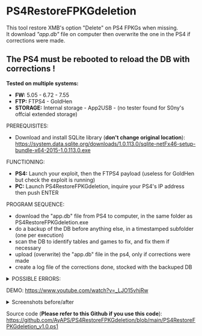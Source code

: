 # PS4RestoreFPKGdeletion
This tool restore XMB's option "Delete" on PS4 FPKGs when missing.<br />
It download <i>"app.db"</i> file on computer then overwrite the one in the PS4 if corrections were made.
## The PS4 must be rebooted to reload the DB with corrections !

<b>Tested on multiple systems:<br /></b>
- <b>FW:</b> 5.05 - 6.72 - 7.55
- <b>FTP:</b> FTPS4 - GoldHen
- <b>STORAGE:</b> Internal storage - App2USB - (no tester found for S0ny's offcial extended storage)

PREREQUISITES:
- Download and install SQLite library (<b>don't change original location</b>): https://system.data.sqlite.org/downloads/1.0.113.0/sqlite-netFx46-setup-bundle-x64-2015-1.0.113.0.exe

FUNCTIONING:
- <b>PS4:</b> Launch your exploit, then the FTPS4 payload (useless for GoldHen but check the exploit is running)
- <b>PC:</b> Launch PS4RestoreFPKGdeletion, inquire your PS4's IP address then push ENTER

PROGRAM SEQUENCE:
- download the "app.db" file from PS4 to computer, in the same folder as PS4RestoreFPKGdeletion.exe
- do a backup of the DB before anything else, in a timestamped subfolder (one per execution)
- scan the DB to identify tables and games to fix, and fix them if necessary
- upload (overwrite) the "app.db" file in the ps4, only if corrections were made
- create a log file of the corrections done, stocked with the backuped DB

<details><summary>POSSIBLE ERRORS:</summary>
https://raw.githubusercontent.com/AyAPS/PS4RestoreFPKGdeletion/main/1_DLL.PNG
<br /><b>You must not modify program arborescence, nor move PS4RestoreFPKGdeletion.exe</b>
<br /><br />https://raw.githubusercontent.com/AyAPS/PS4RestoreFPKGdeletion/main/3_PING.PNG
<br />The IP address entered must'nt be the PS4's IP address, check your network and PS4 connectivity
<br /><br />https://raw.githubusercontent.com/AyAPS/PS4RestoreFPKGdeletion/main/4_PORT_FTP.PNG
<br />Check that your PS4's exploit is running (GoldHen) or your PS4FTP payload is loaded
<br /><br />https://raw.githubusercontent.com/AyAPS/PS4RestoreFPKGdeletion/main/5_DOWNLOAD.PNG
<br />This shouldn't happen, create an issue
<br /><br />https://raw.githubusercontent.com/AyAPS/PS4RestoreFPKGdeletion/main/6_UPLOAD.PNG
<br />This shouldn't happen, create an issue
</details> 

DEMO: https://www.youtube.com/watch?v=_LJO15vhjRw

<details><summary>Screenshots before/after</summary>
https://raw.githubusercontent.com/AyAPS/PS4RestoreFPKGdeletion/main/1_BEFORE.PNG
<br />https://raw.githubusercontent.com/AyAPS/PS4RestoreFPKGdeletion/main/1_AFTER.PNG
<br />https://raw.githubusercontent.com/AyAPS/PS4RestoreFPKGdeletion/main/2_BEFORE.PNG
<br />https://raw.githubusercontent.com/AyAPS/PS4RestoreFPKGdeletion/main/2_AFTER.PNG
</details>

Source code (<b>Please refer to this Github if you use this code</b>):
<br />https://github.com/AyAPS/PS4RestoreFPKGdeletion/blob/main/PS4RestoreFPKGdeletion_v1.0.ps1
